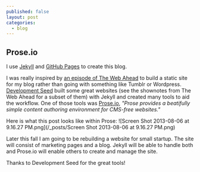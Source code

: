 ```yaml
---
published: false
layout: post
categories: 
  - blog
---
```


## Prose.io

I use [Jekyll](http://jekyllrb.com/) and [GitHub Pages](https://help.github.com/articles/using-jekyll-with-pages) to create this blog. 

I was really inspired by [an episode of The Web Ahead](http://5by5.tv/webahead/54) to build a static site for my blog rather than going with something like Tumblr or Wordpress. [Development Seed](http://developmentseed.org/) built some great websites (see the shownotes from The Web Ahead for a subset of them) with Jekyll and created many tools to aid the workflow. One of those tools was [Prose.io](http://prose.io/#about), _"Prose provides a beatifully simple content authoring environment for CMS-free websites."_

Here is what this post looks like within Prose:
![Screen Shot 2013-08-06 at 9.16.27 PM.png](/_posts/Screen Shot 2013-08-06 at 9.16.27 PM.png)

Later this fall I am going to be rebuilding a website for small startup. The site will consist of marketing pages and a blog. Jekyll will be able to handle both and Prose.io will enable others to create and manage the site.

Thanks to Development Seed for the great tools!
